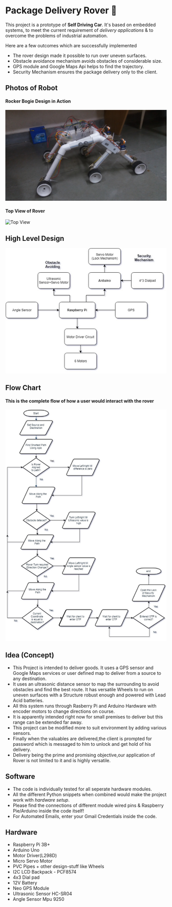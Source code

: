 # Package Delivery Rover :rocket:

This project is a prototype of **Self Driving Car**. It's based on embedded systems, to meet the current requirement of _delivery applications_ & to overcome the
problems of industrial automation. 

Here are a few outcomes which are successfully implemented
- The rover design made it possible to run over uneven surfaces.
- Obstacle avoidance mechanism avoids obstacles of considerable size.
- GPS module and Google Maps Api helps to find the trajectory.
- Security Mechanism ensures the package delivery only to the client.

## Photos of Robot

#### Rocker Bogie Design in Action

![Rocker Bogie Mechanism](/Photos/Rocker_Bogie.jpg)

#### Top View of Rover

![Top View](/Photos/Rocker_Bogie_Top_View.jpg)

## High Level Design

![High Level Design](/Photos/High_Level_Design.jpg)
## Flow Chart

#### This is the complete flow of how a user would interact with the rover

![Flow Chart](/Photos/flowchart.jpg)


## Idea (Concept)

- This Project is intended to deliver goods. It uses a GPS sensor and Google
Maps services or user defined map to deliver from a source to any destination.
- It uses an ultrasonic
distance sensor to map the surrounding to avoid obstacles and find the best route. It has versatile Wheels to run on uneven surfaces with a Structure robust enough and
powered with Lead Acid batteries. 
- All this system runs through Rasberry Pi and Arduino
Hardware with encoder motors to change directions on course.
- It is apparently intended
right now for small premises to deliver but this range can be extended far away.
- This project
can be modified more to suit environment by adding various sensors.
- Finally when the valuables are delivered,the client is prompted for password which is messaged to him to unlock and get hold of his delivery.
- Delivery being
the prime and promising objective,our application of Rover is not limited to it and is
highly versatile.

## Software

- The code is individually tested for all seperate hardware modules.
- All the different Python snippets when combined would make the project work with _hardware setup_.
- Please find the connections of different module wired pins & Raspberry Pie/Arduino inside the code itself!
- For Automated Emails, enter your Gmail Credentials inside the code.


## Hardware

- Raspberry Pi 3B+
- Arduino Uno
- Motor Driver(L298D)
- Micro Servo Motor
- PVC Pipes + other design-stuff like Wheels
- I2C LCD Backpack - PCF8574
- 4x3 Dial pad
- 12V Battery
- Neo GPS Module
- Ultrasonic Sensor HC-SR04
- Angle Sensor Mpu 9250  

